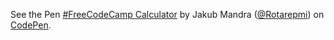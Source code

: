 <p data-height="492" data-theme-id="0" data-slug-hash="OpYgKJ" data-default-tab="js,result" data-user="Rotarepmi" data-embed-version="2" data-pen-title="#FreeCodeCamp Calculator" class="codepen">See the Pen <a href="https://codepen.io/Rotarepmi/pen/OpYgKJ/">#FreeCodeCamp Calculator</a> by Jakub Mandra (<a href="https://codepen.io/Rotarepmi">@Rotarepmi</a>) on <a href="https://codepen.io">CodePen</a>.</p>
